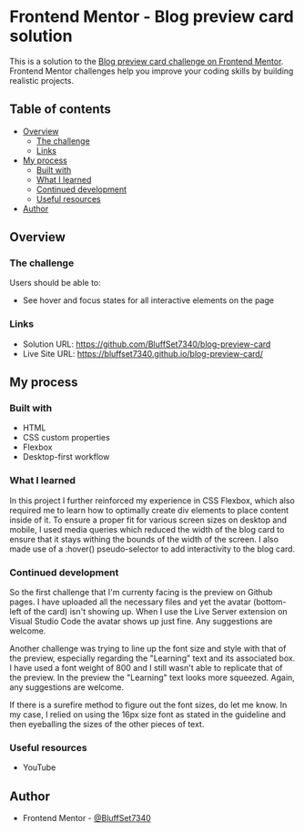 # Frontend Mentor - Blog preview card solution

This is a solution to the [Blog preview card challenge on Frontend Mentor](https://www.frontendmentor.io/challenges/blog-preview-card-ckPaj01IcS). Frontend Mentor challenges help you improve your coding skills by building realistic projects. 

## Table of contents

- [Overview](#overview)
  - [The challenge](#the-challenge)
  - [Links](#links)
- [My process](#my-process)
  - [Built with](#built-with)
  - [What I learned](#what-i-learned)
  - [Continued development](#continued-development)
  - [Useful resources](#useful-resources)
- [Author](#author)

## Overview

### The challenge

Users should be able to:

- See hover and focus states for all interactive elements on the page

### Links

- Solution URL: https://github.com/BluffSet7340/blog-preview-card
- Live Site URL: https://bluffset7340.github.io/blog-preview-card/

## My process

### Built with

- HTML
- CSS custom properties
- Flexbox
- Desktop-first workflow

### What I learned

In this project I further reinforced my experience in CSS Flexbox, which also required me to learn how to optimally create div elements to place content inside of it. To ensure a proper fit for various screen sizes on desktop and mobile, I used media queries which reduced the width of the blog card to ensure that it stays withing the bounds of the width of the screen. I also made use of a :hover() pseudo-selector to add interactivity to the blog card.  

### Continued development

So the first challenge that I'm currenty facing is the preview on Github pages. I have uploaded all the necessary files and yet the avatar (bottom-left of the card) isn't showing up. When I use the Live Server extension on Visual Studio Code the avatar shows up just fine. Any suggestions are welcome. 

Another challenge was trying to line up the font size and style with that of the preview, especially regarding the "Learning" text and its associated box. I have used a font weight of 800 and I still wasn't able to replicate that of the preview. In the preview the "Learning" text looks more squeezed. Again, any suggestions are welcome. 

If there is a surefire method to figure out the font sizes, do let me know. In my case, I relied on using the 16px size font as stated in the guideline and then eyeballing the sizes of the other pieces of text.

### Useful resources

- YouTube

## Author

- Frontend Mentor - [@BluffSet7340](https://www.frontendmentor.io/profile/BluffSet7340)